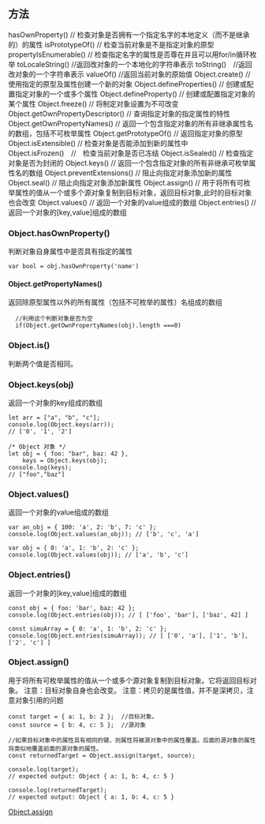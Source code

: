 
## 方法


hasOwnProperty() // 检查对象是否拥有一个指定名字的本地定义（而不是继承的）的属性
isPrototypeOf() // 检查当前对象是不是指定对象的原型
propertyIsEnumerable() // 检查指定名字的属性是否尊在并且可以用for/in循环枚举
toLocaleString() //返回改对象的一个本地化的字符串表示
toString()　//返回改对象的一个字符串表示
valueOf() //返回当前对象的原始值
Object.create() // 使用指定的原型及属性创建一个新的对象
Object.defineProperties() // 创建或配置指定对象的一个或多个属性
Object.defineProperty() // 创建或配置指定对象的某个属性
Object.freeze() // 将制定对象设置为不可改变
Object.getOwnPropertyDescriptor() // 查询指定对象的指定属性的特性
Object.getOwnPropertyNames() // 返回一个包含指定对象的所有非继承属性名的数组，包括不可枚举属性
Object.getPrototypeOf() // 返回指定对象的原型
Object.isExtensible() // 检查对象是否能添加到新的属性中
Object.isFrozen()　//　检查当前对象是否已冻结
Object.isSealed() // 检查指定对象是否为封闭的
Object.keys() // 返回一个包含指定对象的所有非继承可枚举属性名的数组
Object.preventExtensions() // 阻止向指定对象添加新的属性
Object.seal() // 阻止向指定对象添加新属性
Object.assign()	// 用于将所有可枚举属性的值从一个或多个源对象复制到目标对象，返回目标对象,此时的目标对象也会改变
Object.values()	// 返回一个对象的value组成的数组
Object.entries() // 返回一个对象的[key,value]组成的数组

### Object.hasOwnProperty()
判断对象自身属性中是否具有指定的属性

```
var bool = obj.hasOwnProperty('name')
```

#### Object.getPropertyNames()
 
返回除原型属性以外的所有属性（包括不可枚举的属性）名组成的数组

```
  //利用这个判断对象是否为空
  if(Object.getOwnPropertyNames(obj).length ===0)

```
 
### Object.is()
判断两个值是否相同。


### Object.keys(obj)
返回一个对象的key组成的数组

```
let arr = ["a", "b", "c"];
console.log(Object.keys(arr));
// ['0', '1', '2']
 
/* Object 对象 */
let obj = { foo: "bar", baz: 42 },
    keys = Object.keys(obj);
console.log(keys);
// ["foo","baz"] 

```


### Object.values()
返回一个对象的value组成的数组

```
var an_obj = { 100: 'a', 2: 'b', 7: 'c' };
console.log(Object.values(an_obj)); // ['b', 'c', 'a']
 
var obj = { 0: 'a', 1: 'b', 2: 'c' };
console.log(Object.values(obj)); // ['a', 'b', 'c']
```


### Object.entries()
返回一个对象的[key,value]组成的数组
```
const obj = { foo: 'bar', baz: 42 };
console.log(Object.entries(obj)); // [ ['foo', 'bar'], ['baz', 42] ]
 
const simuArray = { 0: 'a', 1: 'b', 2: 'c' };
console.log(Object.entries(simuArray)); // [ ['0', 'a'], ['1', 'b'], ['2', 'c'] ]

```


### Object.assign()

用于将所有可枚举属性的值从一个或多个源对象复制到目标对象。它将返回目标对象。
注意：目标对象自身也会改变。
注意：拷贝的是属性值，并不是深拷贝，注意对象引用的问题

```
const target = { a: 1, b: 2 };	//目标对象。
const source = { b: 4, c: 5 };	//源对象

//如果目标对象中的属性具有相同的键，则属性将被源对象中的属性覆盖。后面的源对象的属性将类似地覆盖前面的源对象的属性。
const returnedTarget = Object.assign(target, source);

console.log(target);
// expected output: Object { a: 1, b: 4, c: 5 }

console.log(returnedTarget);
// expected output: Object { a: 1, b: 4, c: 5 }

```

[Object.assign](https://developer.mozilla.org/zh-CN/docs/Web/JavaScript/Reference/Global_Objects/Object/assign)

